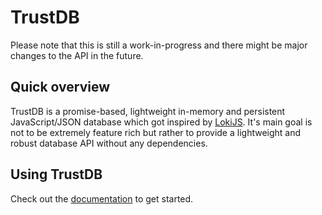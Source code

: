 # TrustDB

Please note that this is still a work-in-progress and there might be major changes to the API in the future.

## Quick overview

TrustDB is a promise-based, lightweight in-memory and persistent JavaScript/JSON database which got inspired by [LokiJS](https://github.com/techfort/LokiJS).
It's main goal is not to be extremely feature rich but rather to provide a lightweight and robust database API without any dependencies.

## Using TrustDB

Check out the [documentation](https://qysp.github.io/trustdb/) to get started.